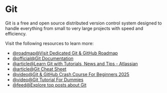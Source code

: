 # Git

Git is a free and open source distributed version control system designed to handle everything from small to very large projects with speed and efficiency.

Visit the following resources to learn more:

- [@roadmap@Visit Dedicated Git & GitHub Roadmap](https://roadmap.sh/git-github)
- [@official@Git Documentation](https://git-scm.com/)
- [@article@Learn Git with Tutorials, News and Tips - Atlassian](https://www.atlassian.com/git)
- [@article@Git Cheat Sheet](https://cs.fyi/guide/git-cheatsheet)
- [@video@Git & GitHub Crash Course For Beginners 2025](https://youtu.be/vA5TTz6BXhY?si=GvKMbLL4UBtOq6fh)
- [@video@Git Tutorial For Dummies](https://www.youtube.com/watch?v=mJ-qvsxPHpY)
- [@feed@Explore top posts about Git](https://app.daily.dev/tags/git?ref=roadmapsh)
